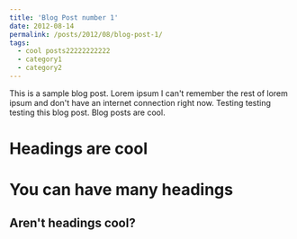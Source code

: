 ```yaml
---
title: 'Blog Post number 1'
date: 2012-08-14
permalink: /posts/2012/08/blog-post-1/
tags:
  - cool posts22222222222
  - category1
  - category2
---
```


This is a sample blog post. Lorem ipsum I can't remember the rest of lorem ipsum and don't have an internet connection right now. Testing testing testing this blog post. Blog posts are cool.

Headings are cool
======

You can have many headings
======

Aren't headings cool?
------
